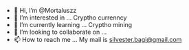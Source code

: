 - 👋 Hi, I’m @Mortaluszz
- 👀 I’m interested in ... Cryptho currenncy
- 🌱 I’m currently learning ... Cryptho mining
- 💞️ I’m looking to collaborate on ...
- 📫 How to reach me ... My mail is silvester.bagi@gmail.com

<!---
Mortaluszz/Mortaluszz is a ✨ special ✨ repository because its `README.md` (this file) appears on your GitHub profile.
You can click the Preview link to take a look at your changes.
--->
